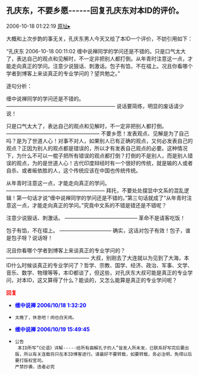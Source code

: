## 孔庆东，不要乡愿------回复孔庆东对本ID的评价。
2006-10-18 01:22:19
[原址▸](http://www.fxgan.com/chan_time/2006_07_12/372.htm)


大概和上次步韵的事无关，孔庆东男人今天又给了本ID一个评价，不妨引用如下：

“孔庆东 2006-10-18 00:11:02 缠中说禅同学的学问还是不错的。只是口气太大了，表达自己的观点和见解时，不一定非把别人都打倒。从年青时注意这一点，才能走向真正的学问。注意少说狠话、刺激话。包子有馅，不在褶上。况且你看哪个学者到博客上来谈真正的专业学问的？望共勉之。”

逐句分析：

缠中说禅同学的学问还是不错的。 ――――――――――――――――――――― 说话要简练，明显的废话请少说！

只是口气太大了，表达自己的观点和见解时，不一定非把别人都打倒。 ―――――――――――――――――― 不要乡愿！发表观点、见解是为了自己吗？是为了世道人心！对事不对人，如果别人已有正确的观点，又何必发表自己的观点？正因为别人的观点都是错误的，所以才有发表自己观点的必要。这种情况下，为什么不可以一棍子把所有错误的观点都打倒？打倒的不是别人，而是别人错误的观点，为的是世道人心！古代印度辩经时有一个很好的传统，就是输的人或者自杀、或者皈依胜的人，这个传统应该在中国也传统传统。

从年青时注意这一点，才能走向真正的学问。 ――――――――――――――――――― 拜托，不要处处摆显中文系的混乱逻辑！第一句话才说“缠中说禅同学的学问还是不错的。”第三句话就成了“从年青时注意这一点，才能走向真正的学问。”究竟中文系的不错是错还是不错呢？

注意少说狠话、刺激话。 ―――――――――――――― 革命不是请客吃饭！

包子有馅，不在褶上。 ―――――――――― 确实，这话对包子有效！包子，谁是包子呀？说话呀！

况且你看哪个学者到博客上来谈真正的专业学问的？ ―――――――――――――――― 大叔，别刚去了大连就以为见到了大海，本ID什么时候谈真正的专业学问了？哲学、宗教、国学、经济、政治、军事、文学、音乐、数学、物理等等，本ID都谈了，但这些，对孔庆东大叔可能是真正的专业学问，对本ID，这又算得了什么？能谈的，又怎么能算是真正的专业学问呢？




**<font color='red'>回复</font>**


- **<font color='blue'>缠中说禅 2006/10/18 1:32:20</font>**
- ```
  太晚了，休息吧！闹也白天闹。
  ```
- **<font color='blue'>缠中说禅 2006/10/19 15:49:45</font>**
- ```
  公告
   本ID所写“《论语》详解-----给所有曲解孔子的人”皆发人所未发，已联系好写完后要出版，所以有关连载将只在本ID博客进行。请最好不要转载，如要转载，务必注明，免得以后要打版权官司。
  严禁抄袭，违者必究
  ```
